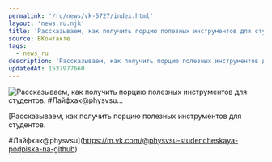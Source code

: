 ```yaml
---
permalink: '/ru/news/vk-5727/index.html'
layout: 'news.ru.njk'
title: 'Рассказываем, как получить порцию полезных инструментов для студентов.  #Лайфхак@physvsu…'
source: ВКонтакте
tags:
  - news_ru
description: 'Рассказываем, как получить порцию полезных инструментов для студентов.  #Лайфхак@physvsu…'
updatedAt: 1537977660
---
```

![Рассказываем, как получить порцию полезных инструментов для студентов.  #Лайфхак@physvsu…](https://sun9-54.userapi.com/impf/c851036/v851036383/da35/L0e4p-9VYYc.jpg?size=1200x630&quality=96&proxy=1&sign=b1ddad0c811c07c324c1c3300e1e4dd9&c_uniq_tag=ZZefvgqBgtpyUZcdDAMQ_S9e7IOLDOfgrePaFofcJTs&type=album)

[Рассказываем, как получить порцию полезных инструментов для студентов.

#Лайфхак@physvsu](https://m.vk.com/@physvsu-studencheskaya-podpiska-na-github)
